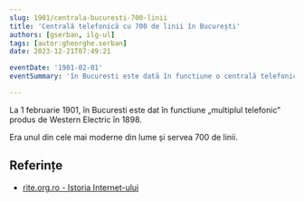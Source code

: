 ```yaml
---
slug: 1901/centrala-bucuresti-700-linii
title: 'Centrală telefonică cu 700 de linii în București'
authors: [gserban, ilg-ul]
tags: [autor:gheorghe.serban]
date: 2023-12-21T07:49:21

eventDate: '1901-02-01'
eventSummary: 'în Bucuresti este dată în functiune o centrală telefonică cu 700 de linii'

---
```


La 1 februarie 1901, în Bucuresti este dat în functiune „multiplul telefonic”
produs de Western Electric în 1898.

<!-- truncate -->

Era unul din cele mai moderne din lume și servea 700 de linii.

## Referințe

- [rite.org.ro - Istoria Internet-ului](https://rite.org.ro/istoria-internetului/)
